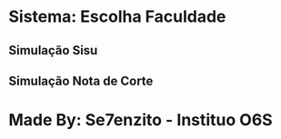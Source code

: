 # Sistema: Escolha Faculdade

## Simulação Sisu

## Simulação Nota de Corte

# Made By: Se7enzito - Instituo O6S
